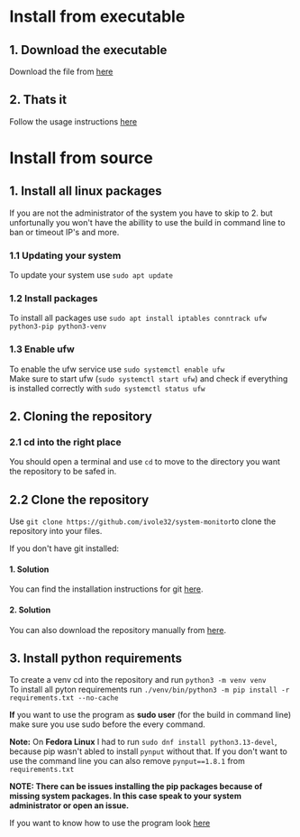 # Install from executable
## 1. Download the executable
Download the file from [here](https://github.com/Ivole32/system-monitor/releases/download/Full/system-monitor)

## 2. Thats it
Follow the usage instructions [here](https://github.com/Ivole32/system-monitor/wiki/Usage)

# Install from source
## 1. Install all linux packages
If you are not the administrator of the system you have to skip to 2. but unfortunally you won't have the abillity to use the build in command line to ban or timeout IP's and more.

### 1.1 Updating your system
To update your system use ```sudo apt update```

### 1.2 Install packages
To install all packages use ```sudo apt install iptables conntrack ufw python3-pip python3-venv```

### 1.3 Enable ufw
To enable the ufw service use ```sudo systemctl enable ufw```
<br>Make sure to start ufw (```sudo systemctl start ufw```) and check if everything is installed correctly with ```sudo systemctl status ufw```

## 2. Cloning the repository
### 2.1 cd into the right place
You should open a terminal and use ```cd``` to move to the directory you want the repository to be safed in.

## 2.2 Clone the repository
Use ```git clone https://github.com/ivole32/system-monitor```to clone the repository into your files.

If you don't have git installed:
#### 1. Solution
You can find the installation instructions for git [here](https://github.com/git-guides/install-git).

#### 2. Solution
You can also download the repository manually from [here](https://github.com/ivole32/system-monitor).

## 3. Install python requirements
To create a venv cd into the repository and run ```python3 -m venv venv```
<br>To install all pyton requirements run ```./venv/bin/python3 -m pip install -r requirements.txt --no-cache```

**If** you want to use the program as **sudo user** (for the build in command line) make sure you use sudo before the every command. 

**Note:** On **Fedora Linux** I had to run ```sudo dnf install python3.13-devel```, because pip wasn't abled to install ```pynput``` without that. If you don't want to use the command line you can also remove ```pynput==1.8.1``` from ```requirements.txt```

**NOTE: There can be issues installing the pip packages because of missing system packages. In this case speak to your system administrator or open an issue.**

If you want to know how to use the program look [here](https://github.com/Ivole32/system-monitor/wiki/Usage)